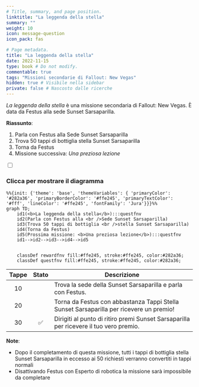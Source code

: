 ```yaml
---
# Title, summary, and page position.
linktitle: "La leggenda della stella"
summary: ""
weight: 10
icon: message-question
icon_pack: fas

# Page metadata.
title: "La leggenda della stella"
date: 2022-11-15
type: book # Do not modify.
commentable: true
tags: "Missioni secondarie di Fallout: New Vegas"
hidden: true # Visibile nella sidebar
private: false # Nascosto dalle ricerche
---
```


<div class="fnv">


*La leggenda della stella* è una missione secondaria di Fallout: New Vegas. È data da Festus alla sede Sunset Sarsaparilla.

**Riassunto**:
1. Parla con Festus alla Sede Sunset Sarsaparilla
2. Trova 50 tappi di bottiglia stella Sunset Sarsaparilla
3. Torna da Festus
4. Missione successiva: *Una preziosa lezione*

<section class="chart-collapse">
<input type="checkbox" name="collapse2" id="handle2">
<h3 class="handle">
<label for="handle2">Clicca per mostrare il diagramma</label>
</h3>
<div class="content">

```mermaid
%%{init: {'theme': 'base', 'themeVariables': { 'primaryColor': '#282a36', 'primaryBorderColor': '#ffe245', 'primaryTextColor': '#fff', 'lineColor': '#ffe245', 'fontFamily': 'Jura'}}}%%
graph TD;
    id1(<b>La leggenda della stella</b>):::questfnv
    id2(Parla con Festus alla <br />Sede Sunset Sarsaparilla)
    id3(Trova 50 tappi di bottiglia <br />stella Sunset Sarsaparilla)
    id4(Torna da Festus)
    id5(Prossima missione: <b>Una preziosa lezione</b>):::questfnv
    id1-->id2-->id3-->id4-->id5
    
    
    classDef rewardfnv fill:#ffe245, stroke:#ffe245, color:#282a36;
    classDef questfnv fill:#ffe245, stroke:#ffe245, color:#282a36;
```

</div>
</section>

| Tappe |       Stato        | Descrizione |
|:-----:|:------------------:| ----------- |
|                           10                          |            | Trova la sede della Sunset Sarsaparilla e parla con Festus.                                                                                                                 |
|                           20                          |            | Torna da Festus con abbastanza Tappi Stella Sunset Sarsaparilla per ricevere un premio!                                                                                     |
|                           30                          | :white_check_mark: | Dirigiti al punto di ritiro premi Sunset Sarsaparilla per ricevere il tuo vero premio.                                                                                      |






**Note**:
- Dopo il completamento di questa missione, tutti i tappi di bottiglia stella Sunset Sarsaparilla in eccesso ai 50 richiesti verranno convertiti in tappi normali
- Disattivando Festus con Esperto di robotica la missione sarà impossibile da completare 


</div>



